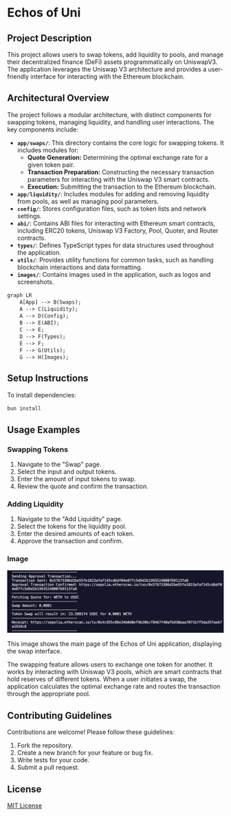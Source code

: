 # Echos of Uni

## Project Description

This project allows users to swap tokens, add liquidity to pools, and manage their decentralized finance (DeFi) assets programmatically on UniswapV3. The application leverages the Uniswap V3 architecture and provides a user-friendly interface for interacting with the Ethereum blockchain.

## Architectural Overview

The project follows a modular architecture, with distinct components for swapping tokens, managing liquidity, and handling user interactions. The key components include:

- **`app/swaps/`**: This directory contains the core logic for swapping tokens. It includes modules for:
  - **Quote Generation:** Determining the optimal exchange rate for a given token pair.
  - **Transaction Preparation:** Constructing the necessary transaction parameters for interacting with the Uniswap V3 smart contracts.
  - **Execution:** Submitting the transaction to the Ethereum blockchain.
- **`app/liquidity/`**: Includes modules for adding and removing liquidity from pools, as well as managing pool parameters.
- **`config/`**: Stores configuration files, such as token lists and network settings.
- **`abi/`**: Contains ABI files for interacting with Ethereum smart contracts, including ERC20 tokens, Uniswap V3 Factory, Pool, Quoter, and Router contracts.
- **`types/`**: Defines TypeScript types for data structures used throughout the application.
- **`utils/`**: Provides utility functions for common tasks, such as handling blockchain interactions and data formatting.
- **`images/`**: Contains images used in the application, such as logos and screenshots.

```mermaid
graph LR
    A[App] --> B(Swaps);
    A --> C(Liquidity);
    A --> D(Config);
    B --> E(ABI);
    C --> E;
    D --> F(Types);
    E --> F;
    F --> G(Utils);
    G --> H(Images);
```

## Setup Instructions

To install dependencies:

```bash
bun install
```

## Usage Examples

### Swapping Tokens

1.  Navigate to the "Swap" page.
2.  Select the input and output tokens.
3.  Enter the amount of input tokens to swap.
4.  Review the quote and confirm the transaction.

### Adding Liquidity

1.  Navigate to the "Add Liquidity" page.
2.  Select the tokens for the liquidity pool.
3.  Enter the desired amounts of each token.
4.  Approve the transaction and confirm.

### Image

![Image 1](images/img1.png)

This image shows the main page of the Echos of Uni application, displaying the swap interface.

The swapping feature allows users to exchange one token for another. It works by interacting with Uniswap V3 pools, which are smart contracts that hold reserves of different tokens. When a user initiates a swap, the application calculates the optimal exchange rate and routes the transaction through the appropriate pool.

## Contributing Guidelines

Contributions are welcome! Please follow these guidelines:

1.  Fork the repository.
2.  Create a new branch for your feature or bug fix.
3.  Write tests for your code.
4.  Submit a pull request.

## License

[MIT License](LICENSE)
